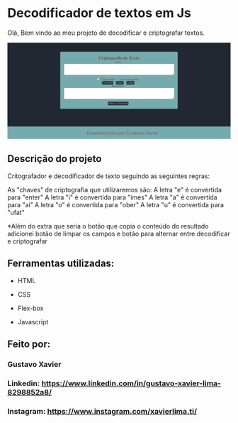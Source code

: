 # Decodificador de textos em Js

Olá, Bem vindo ao meu projeto de decodificar e criptografar textos.

![image](https://github.com/One-Oracle-ALURA/decodificador-alura/blob/main/img/preview.png)

## Descrição do projeto

Critografador e decodificador de texto seguindo as seguintes regras:

As "chaves" de criptografia que utilizaremos são:
A letra "e" é convertida para "enter"
A letra "i" é convertida para "imes"
A letra "a" é convertida para "ai"
A letra "o" é convertida para "ober"
A letra "u" é convertida para "ufat"

*Além do extra que seria o botão que copia o conteúdo do resultado adicionei botão de limpar os campos e botão para alternar entre decodificar e criptografar



## Ferramentas utilizadas:

* HTML

* CSS

* Flex-box

* Javascript 

## Feito por:

### Gustavo Xavier

### Linkedin: https://www.linkedin.com/in/gustavo-xavier-lima-8298852a8/
### Instagram: https://www.instagram.com/xavierlima.ti/
